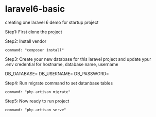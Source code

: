 # laravel6-basic
creating one laravel 6 demo for startup project


Step1: First clone the project

Step2: Install vendor

	command: "composer install"

Step3: Create your new database for this laravel project and update ypur .env credential for hostname, database name, username

DB_DATABASE=
DB_USERNAME=
DB_PASSWORD=

Step4: Run migrate command to set datanbase tables

	command: "php artisan migrate" 

Step5: Now ready to run project

	command: "php artisan serve"